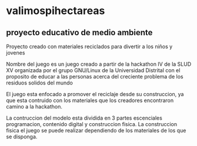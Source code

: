 # valimospihectareas
## proyecto educativo de medio ambiente

Proyecto creado con materiales reciclados para divertir a los niños y jovenes

Nombre del juego es un juego creado a partir de la hackathon IV de la SLUD XV organizada por 
el grupo GNU/Linux de la Universidad Distrital con el proposito de educar a
las personas acerca del creciente problema de los residuos solidos del mundo

El juego esta enfocado a promover el reciclaje desde su construccion, ya que
esta contruido con los materiales que los creadores encontraron camino a la hackathon.



La contruccion del modelo esta dividida en 3 partes escenciales programacion, contenido digital y construccion fisica. La construccion fisica el juego se puede realizar dependiendo de los materiales de los que se disponga.
